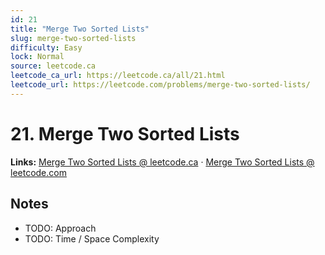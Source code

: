 ```yaml
--- 
id: 21
title: "Merge Two Sorted Lists"
slug: merge-two-sorted-lists
difficulty: Easy
lock: Normal
source: leetcode.ca
leetcode_ca_url: https://leetcode.ca/all/21.html
leetcode_url: https://leetcode.com/problems/merge-two-sorted-lists/
---
```


# 21. Merge Two Sorted Lists

**Links:** [Merge Two Sorted Lists @ leetcode.ca](https://leetcode.ca/all/21.html) · [Merge Two Sorted Lists @ leetcode.com](https://leetcode.com/problems/merge-two-sorted-lists/)

## Notes
- TODO: Approach
- TODO: Time / Space Complexity
